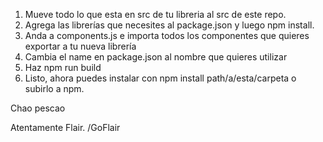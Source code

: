 1. Mueve todo lo que esta en src de tu libreria al src de este repo.
2. Agrega las librerías que necesites al package.json y luego npm install.
3. Anda a components.js e importa todos los componentes que quieres exportar a tu nueva librería
4. Cambia el name en package.json al nombre que quieres utilizar
5. Haz npm run build
6. Listo, ahora puedes instalar con npm install path/a/esta/carpeta o subirlo a npm.

Chao pescao

Atentamente Flair. /GoFlair